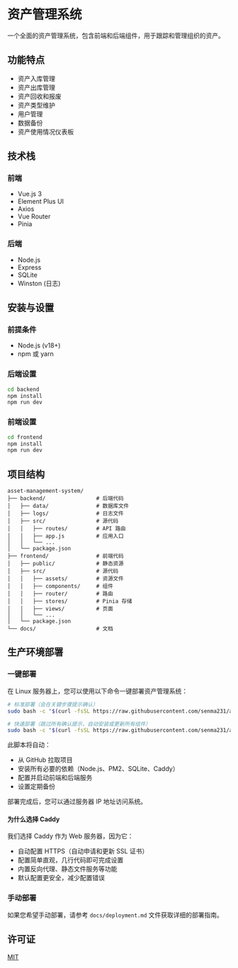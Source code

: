 # 资产管理系统

一个全面的资产管理系统，包含前端和后端组件，用于跟踪和管理组织的资产。

## 功能特点

- 资产入库管理
- 资产出库管理
- 资产回收和报废
- 资产类型维护
- 用户管理
- 数据备份
- 资产使用情况仪表板

## 技术栈

### 前端
- Vue.js 3
- Element Plus UI
- Axios
- Vue Router
- Pinia

### 后端
- Node.js
- Express
- SQLite
- Winston (日志)

## 安装与设置

### 前提条件
- Node.js (v18+)
- npm 或 yarn

### 后端设置
```bash
cd backend
npm install
npm run dev
```

### 前端设置
```bash
cd frontend
npm install
npm run dev
```

## 项目结构

```
asset-management-system/
├── backend/                # 后端代码
│   ├── data/               # 数据库文件
│   ├── logs/               # 日志文件
│   ├── src/                # 源代码
│   │   ├── routes/         # API 路由
│   │   ├── app.js          # 应用入口
│   │   └── ...
│   └── package.json
├── frontend/               # 前端代码
│   ├── public/             # 静态资源
│   ├── src/                # 源代码
│   │   ├── assets/         # 资源文件
│   │   ├── components/     # 组件
│   │   ├── router/         # 路由
│   │   ├── stores/         # Pinia 存储
│   │   ├── views/          # 页面
│   │   └── ...
│   └── package.json
└── docs/                   # 文档
```

## 生产环境部署

### 一键部署

在 Linux 服务器上，您可以使用以下命令一键部署资产管理系统：

```bash
# 标准部署（会在关键步骤提示确认）
sudo bash -c "$(curl -fsSL https://raw.githubusercontent.com/senma231/ams/master/deploy.sh)"

# 快速部署（跳过所有确认提示，自动安装或更新所有组件）
sudo bash -c "$(curl -fsSL https://raw.githubusercontent.com/senma231/ams/master/deploy.sh)" -q
```

此脚本将自动：
- 从 GitHub 拉取项目
- 安装所有必要的依赖（Node.js、PM2、SQLite、Caddy）
- 配置并启动前端和后端服务
- 设置定期备份

部署完成后，您可以通过服务器 IP 地址访问系统。

#### 为什么选择 Caddy

我们选择 Caddy 作为 Web 服务器，因为它：
- 自动配置 HTTPS（自动申请和更新 SSL 证书）
- 配置简单直观，几行代码即可完成设置
- 内置反向代理、静态文件服务等功能
- 默认配置更安全，减少配置错误

### 手动部署

如果您希望手动部署，请参考 `docs/deployment.md` 文件获取详细的部署指南。

## 许可证

[MIT](LICENSE)
